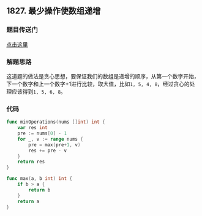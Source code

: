 ## 1827. 最少操作使数组递增

### 题目传送门

[点击这里](https://leetcode.cn/problems/minimum-operations-to-make-the-array-increasing/)

### 解题思路

这道题的做法是贪心思想，要保证我们的数组是递增的顺序，从第一个数字开始，下一个数字和上一个数字+1进行比较，取大值，比如`1, 5, 4, 8`，经过贪心的处理应该得到`1, 5, 6, 8`。

### 代码

```go
func minOperations(nums []int) int {
	var res int
	pre := nums[0] - 1
	for _, v := range nums {
		pre = max(pre+1, v)
		res += pre - v
	}
	return res
}

func max(a, b int) int {
	if b > a {
		return b
	}
	return a
}

```